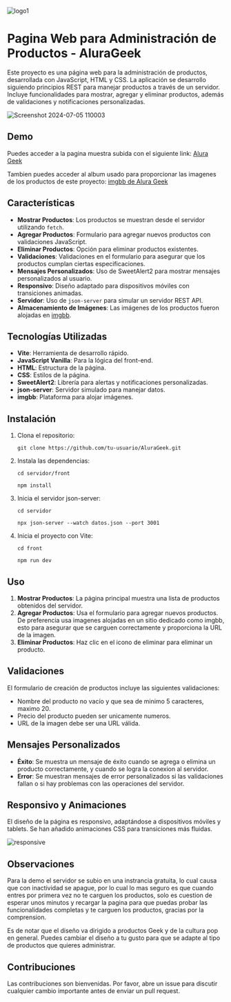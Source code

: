 ![logo1](https://github.com/Gerts18/AluraGeek/assets/105231388/871f3e4e-526a-42c7-82a4-30170db91bd9)<svg width="374" height="56" viewBox="0 0 374 56" fill="none" xmlns="http://www.w3.org/2000/svg" xmlns:xlink="http://www.w3.org/1999/xlink">

<h1>Pagina Web para Administración de Productos - AluraGeek</h1>
<p>
Este proyecto es una página web para la administración de productos, desarrollada con JavaScript, HTML y CSS. La aplicación se desarrollo siguiendo principios REST para manejar productos a través de un servidor. Incluye funcionalidades para mostrar, agregar y eliminar productos, además de validaciones y notificaciones personalizadas.
</p>

![Screenshot 2024-07-05 110003](https://github.com/Gerts18/AluraGeek/assets/105231388/e08d21b6-0b1d-4f2a-8e6e-e30bcc2e0ea4)

<h2>Demo</h2>
<p>Puedes acceder a la pagina muestra subida con el siguiente link: <a href="https://alura-geek-five-psi.vercel.app/">Alura Geek</a> </p>
<p>Tambien puedes acceder al album usado para proporcionar las imagenes de los productos de este proyecto: <a href="https://ibb.co/album/C6kd6X">imgbb de Alura Geek</a> </p>

<h2>Características</h2>
<ul>
    <li><strong>Mostrar Productos</strong>: Los productos se muestran desde el servidor utilizando <code>fetch</code>.</li>
    <li><strong>Agregar Productos</strong>: Formulario para agregar nuevos productos con validaciones JavaScript.</li>
    <li><strong>Eliminar Productos</strong>: Opción para eliminar productos existentes.</li>
    <li><strong>Validaciones</strong>: Validaciones en el formulario para asegurar que los productos cumplan ciertas especificaciones.</li>
    <li><strong>Mensajes Personalizados</strong>: Uso de SweetAlert2 para mostrar mensajes personalizados al usuario.</li>
    <li><strong>Responsivo</strong>: Diseño adaptado para dispositivos móviles con transiciones animadas.</li>
    <li><strong>Servidor</strong>: Uso de <code>json-server</code> para simular un servidor REST API.</li>
    <li><strong>Almacenamiento de Imágenes</strong>: Las imágenes de los productos fueron alojadas en <a href="https://imgbb.com/">imgbb</a>.</li>
</ul>

 <h2>Tecnologías Utilizadas</h2>
<ul>
    <li><strong>Vite</strong>: Herramienta de desarrollo rápido.</li>
    <li><strong>JavaScript Vanilla</strong>: Para la lógica del front-end.</li>
    <li><strong>HTML</strong>: Estructura de la página.</li>
    <li><strong>CSS</strong>: Estilos de la página.</li>
    <li><strong>SweetAlert2</strong>: Librería para alertas y notificaciones personalizadas.</li>
    <li><strong>json-server</strong>: Servidor simulado para manejar datos.</li>
    <li><strong>imgbb</strong>: Plataforma para alojar imágenes.</li>
</ul>

  <h2>Instalación</h2>
    <ol>
        <li>Clona el repositorio:
            <pre><code>git clone https://github.com/tu-usuario/AluraGeek.git</code></pre>
        </li>
        <li>Instala las dependencias:
            <pre><code>cd servidor/front </code></pre>
            <pre><code>npm install </code></pre>
        </li>
        <li>Inicia el servidor json-server:
            <pre><code>cd servidor </code></pre>
            <pre><code>npx json-server --watch datos.json --port 3001 </code></pre>
        </li>
        <li>Inicia el proyecto con Vite:
            <pre><code>cd front </code></pre>
            <pre><code>npm run dev </code></pre>
        </li>
    </ol>

<h2>Uso</h2>
<ol>
    <li><strong>Mostrar Productos</strong>: La página principal muestra una lista de productos obtenidos del servidor.</li>
    <li><strong>Agregar Productos</strong>: Usa el formulario para agregar nuevos productos. De preferencia usa imagenes alojadas en un sitio dedicado como imgbb, esto para asegurar que se carguen correctamente y     proporciona la URL de la imagen.</li>
    <li><strong>Eliminar Productos</strong>: Haz clic en el icono de eliminar para eliminar un producto.</li>
</ol>

<h2>Validaciones</h2>
<p>El formulario de creación de productos incluye las siguientes validaciones:</p>
<ul>
    <li>Nombre del producto no vacío y que sea de minimo 5 caracteres, maximo 20.</li>
    <li>Precio del producto pueden ser unicamente numeros.</li>
    <li>URL de la imagen debe ser una URL válida.</li>
</ul>

<h2>Mensajes Personalizados</h2>
<ul>
    <li><strong>Éxito</strong>: Se muestra un mensaje de éxito cuando se agrega o elimina un producto correctamente, y cuando se logra la conexion al servidor.</li>
    <li><strong>Error</strong>: Se muestran mensajes de error personalizados si las validaciones fallan o si hay problemas con las operaciones del servidor.</li>
</ul>

<h2>Responsivo y Animaciones</h2>
<p>El diseño de la página es responsivo, adaptándose a dispositivos móviles y tablets. Se han añadido animaciones CSS para transiciones más fluidas.</p>

![responsive](https://github.com/Gerts18/AluraGeek/assets/105231388/a4bcfead-51f7-4f00-8d58-a5cfb4effea0)

<h2>Observaciones</h2>
<p>Para la demo el servidor se subio en una instrancia gratuita, lo cual causa que con inactividad se apague, por lo cual lo mas seguro es que cuando entres por primera vez no te carguen los productos, solo es cuestion de esperar unos minutos y recargar la pagina para que puedas probar las funcionalidades completas y te carguen los productos, gracias por la comprension. </p>

<p>Es de notar que el diseño va dirigido a productos Geek y de la cultura pop en general. Puedes cambiar el diseño a tu gusto para que se adapte al tipo de productos que quieres administrar.</p>

<h2>Contribuciones</h2>
<p>Las contribuciones son bienvenidas. Por favor, abre un issue para discutir cualquier cambio importante antes de enviar un pull request.</p>

